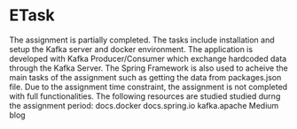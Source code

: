 # ETask
The assignment is partially completed. The tasks include installation and setup the Kafka server and docker environment. 
The application is developed with Kafka Producer/Consumer which exchange hardcoded data through the Kafka Server.
The Spring Framework is also used to acheive the main tasks of the assignment such as getting the data from packages.json file. Due to the assignment time constraint, the assignment is not completed with full functionalities.
The following resources are studied studied durng the assignment period:
docs.docker
docs.spring.io
kafka.apache
Medium blog
